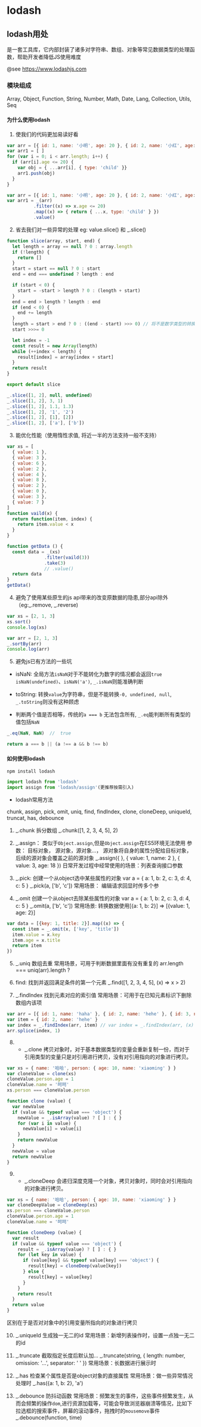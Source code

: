# lodash

## lodash用处

是一套工具库，它内部封装了诸多对字符串、数组、对象等常见数据类型的处理函数，帮助开发者降低JS使用难度

@see https://www.lodashjs.com

### 模块组成

Array, Object, Function, String, Number, Math, Date, Lang, Collection, Utils, Seq

#### 为什么使用lodash

1. 使我们的代码更加易读好看

```js
var arr = [{ id: 1, name: '小明', age: 20 }, { id: 2, name: '小红', age: 21 }, { id: 3, name: '小黄', age: 16 }]
var arr1 = [ ]
for (var i = 0; i < arr.length; i++) {
  if (arr[i].age <= 20) {
    var obj = { ...arr[i], { type: 'child' }}
    arr1.push(obj)
  }
}

var arr = [{ id: 1, name: '小明', age: 20 }, { id: 2, name: '小红', age: 21 }, { id: 3, name: '小黄', age: 16 }]
var arr1 = _(arr)
          .filter((x) => x.age <= 20)
          .map((x) => { return { ...x, type: 'child' } })
          .value()
```

2. 省去我们对一些异常的处理
eg: value.slice() 和 _.slice()
```js
function slice(array, start, end) {
  let length = array == null ? 0 : array.length
  if (!length) {
    return []
  }
  start = start == null ? 0 : start
  end = end === undefined ? length : end

  if (start < 0) {
    start = -start > length ? 0 : (length + start)
  }
  end = end > length ? length : end
  if (end < 0) {
    end += length
  }
  length = start > end ? 0 : ((end - start) >>> 0) // 将不是数字类型的转换成数字类型，如转换不成Number则转为0，将负数转换成正数，将小数变成整数，
  start >>>= 0

  let index = -1
  const result = new Array(length)
  while (++index < length) {
    result[index] = array[index + start]
  }
  return result
}

export default slice

_.slice([1, 2], null, undefined)
_.slice([1, 2], 3, 1)
_.slice([1, 2], 1.1, 1.3)
_.slice([1, 2], '1', '2')
_.slice([1, 2], [1], [2])
_.slice([1, 2], ['a'], ['b'])
```

3. 能优化性能（使用惰性求值, 将近一半的方法支持一般不支持）
``` js
var xs = [
  { value: 1 },
  { value: 3 },
  { value: 6 },
  { value: 2 },
  { value: 4 },
  { value: 8 },
  { value: 2 },
  { value: 0 },
  { value: 3 },
  { value: 7 }
]
function vaild(x) {
  return function(item, index) {
    return item.value < x
  }
}

function getData () {
  const data = _(xs)
              .filter(vaild(3))
              .take(3)
              // .value()
  return data
}
getData()
```

4. 避免了使用某些原生的js api带来的改变原数据的隐患,部分api除外（eg:_.remove, _.reverse)
``` js
var xs = [2, 1, 3]
xs.sort()
console.log(xs)

var arr = [2, 1, 3]
_.sortBy(arr)
console.log(arr)
```

5. 避免js已有方法的一些坑

- isNaN: 全局方法`isNaN`对于不能转化为数字的情况都会返回`true` `isNaN(undefined)`、`isNaN('a')`, `_.isNaN`则能准确判断

- toString: 转换`value`为字符串，但是不能转换`-0, undefined, null`, `_.toString`则没有这种顾虑

- 判断两个值是否相等，传统的`a === b` 无法包含所有, `_.eq`能判断所有类型的值包括`NaN`
``` js
_.eq(NaN, NaN)  //  true

return a === b || (a !== a && b !== b)
```

#### 如何使用lodash

`npm install lodash`
```js
import lodash from 'lodash'
import assign from 'lodash/assign'(更推荐按需引入)
```
- lodash常用方法

chunk, assign, pick, omit, uniq, find, findIndex, clone, cloneDeep, uniqueId, truncat, has, debounce

1. _.chunk 拆分数组
_.chunk([1, 2, 3, 4, 5], 2)

2. _.assign： 类似于`Object.assign`,但是`Object.assign`在ES5环境无法使用
参数： 目标对象， 源对象，源对象...， 源对象将自身的属性分配给目标对象，后续的源对象会覆盖之前的源对象
_.assign({ }, { value: 1, name: 2 }, { value: 3, age: 18 })
日常开发过程中经常使用的场景：列表查询接口参数
 
3. _.pick: 创建一个从object选中某些属性的对象
var a = { a: 1, b: 2, c: 3, d: 4, c: 5 }
_.pick(a, ['b', 'c'])
常用场景： 编辑请求回显时传多个参

4. _.omit 创建一个从object去除某些属性的对象
var a = { a: 1, b: 2, c: 3, d: 4, c: 5 }
_.omit(a, ['b', 'c'])
常用场景: 转换数据使用[{a: 1, b: 2}] => [{value: 1, age: 2}]
```js
var data = [{key: 1, title: 2}].map((x) => {
  const item = _.omit(x, ['key', 'title'])
  item.value = x.key
  item.age = x.title
  return item
})
```

5. _.uniq 数组去重
常用场景，可用于判断数据里面有没有重复的  arr.length === uniq(arr).length ?

6. find: 找到并返回满足条件的第一个元素
_.find([1, 2, 3, 4, 5], (x) => x > 2)

7. _.findIndex 找到元素对应的索引值
常用场景：可用于在已知元素标识下删除数组内该项
```js
var arr = [{ id: 1, name: 'haha' }, { id: 2, name: 'hehe' }, { id: 3, name: 'huhu' }]
var item = { id: 2, name: 'hehe' }
var index = _.findIndex(arr, item) // var index = _.findIndex(arr, (x) => x.id === item.id)
arr.splice(index, 1)
```

8. * _.clone 拷贝对象时，对于基本数据类型的变量会重新复制一份，而对于引用类型的变量只是对引用进行拷贝，没有对引用指向的对象进行拷贝。
```js
var xs = { name: '哈哈', person: { age: 10, name: 'xiaoming' } }
var cloneValue = clone(xs)
cloneValue.person.age = 1
cloneValue.name = '呵呵'
xs.person === cloneValue.person

function clone (value) {
  var newValue
  if (value && typeof value === 'object') {
    newValue = _.isArray(value) ? [ ] : { }
    for (var i in value) {
      newValue[i] = value[i]
    }
    return newValue
  }
  newValue = value
  return newValue
}
```

9. * _.cloneDeep 会递归深度克隆一个对象，拷贝对象时，同时会对引用指向的对象进行拷贝。
```js
var xs = { name: '哈哈', person: { age: 10, name: 'xiaoming' } }
var cloneDeepValue = cloneDeep(xs)
xs.person === cloneValue.person
cloneValue.person.age = 1
cloneValue.name = '呵呵'

function cloneDeep (value) {
  var result
  if (value && typeof value === 'object') {
    result = _.isArray(value) ? [ ] : { }
    for (let key in value) {
      if (value[key] && typeof value[key] === 'object') {
        result[key] = cloneDeep(value[key])
      } else {
        result[key] = value[key]
      }
    }
    return result
  }
  return value
}
```

区别在于是否对对象中的引用变量所指向的对象进行拷贝 

10. _.uniqueId 生成独一无二的id
常用场景：新增列表操作时，设置一点独一无二的id

11. _.truncate 截取指定长度后默认加...
_.truncate(string, { length: number, omission: '...', separator: ' ' })
常用场景：长数据进行展示时

12. _.has 检查某个属性是否是object对象的直接属性
常用场景：做一些异常情况处理时
_.has({a: 1, b: 2}, 'a')

13. _.debounce 防抖动函数
常用场景：频繁发生的事件，这些事件频繁发生，从而会频繁的操作`dom`,进行资源加载等，可能会导致浏览器崩溃等情况，比如下拉选框的搜索事件，屏幕的滚动事件，拖拽时的`mousemove`事件
_.debounce(function, time)
